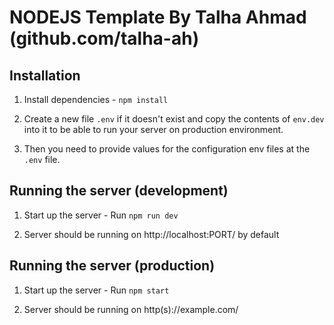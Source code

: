 # NODEJS Template By Talha Ahmad (github.com/talha-ah)

## Installation

1. Install dependencies - `npm install`

2. Create a new file `.env` if it doesn't exist and copy the contents of `env.dev` into it to be able to run your server on production environment.

3. Then you need to provide values for the configuration env files at the `.env` file.

## Running the server (development)

1. Start up the server - Run `npm run dev`

2. Server should be running on http://localhost:PORT/ by default

## Running the server (production)

1. Start up the server - Run `npm start`

2. Server should be running on http(s)://example.com/
